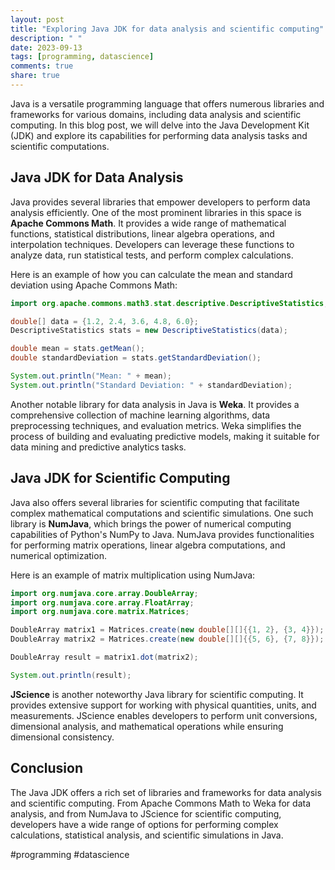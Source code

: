 ```yaml
---
layout: post
title: "Exploring Java JDK for data analysis and scientific computing"
description: " "
date: 2023-09-13
tags: [programming, datascience]
comments: true
share: true
---
```


Java is a versatile programming language that offers numerous libraries and frameworks for various domains, including data analysis and scientific computing. In this blog post, we will delve into the Java Development Kit (JDK) and explore its capabilities for performing data analysis tasks and scientific computations.

## Java JDK for Data Analysis

Java provides several libraries that empower developers to perform data analysis efficiently. One of the most prominent libraries in this space is **Apache Commons Math**. It provides a wide range of mathematical functions, statistical distributions, linear algebra operations, and interpolation techniques. Developers can leverage these functions to analyze data, run statistical tests, and perform complex calculations.

Here is an example of how you can calculate the mean and standard deviation using Apache Commons Math:

```java
import org.apache.commons.math3.stat.descriptive.DescriptiveStatistics;

double[] data = {1.2, 2.4, 3.6, 4.8, 6.0};
DescriptiveStatistics stats = new DescriptiveStatistics(data);

double mean = stats.getMean();
double standardDeviation = stats.getStandardDeviation();

System.out.println("Mean: " + mean);
System.out.println("Standard Deviation: " + standardDeviation);
```

Another notable library for data analysis in Java is **Weka**. It provides a comprehensive collection of machine learning algorithms, data preprocessing techniques, and evaluation metrics. Weka simplifies the process of building and evaluating predictive models, making it suitable for data mining and predictive analytics tasks.

## Java JDK for Scientific Computing

Java also offers several libraries for scientific computing that facilitate complex mathematical computations and scientific simulations. One such library is **NumJava**, which brings the power of numerical computing capabilities of Python's NumPy to Java. NumJava provides functionalities for performing matrix operations, linear algebra computations, and numerical optimization.

Here is an example of matrix multiplication using NumJava:

```java
import org.numjava.core.array.DoubleArray;
import org.numjava.core.array.FloatArray;
import org.numjava.core.matrix.Matrices;

DoubleArray matrix1 = Matrices.create(new double[][]{{1, 2}, {3, 4}});
DoubleArray matrix2 = Matrices.create(new double[][]{{5, 6}, {7, 8}});

DoubleArray result = matrix1.dot(matrix2);

System.out.println(result);
```

**JScience** is another noteworthy Java library for scientific computing. It provides extensive support for working with physical quantities, units, and measurements. JScience enables developers to perform unit conversions, dimensional analysis, and mathematical operations while ensuring dimensional consistency.

## Conclusion

The Java JDK offers a rich set of libraries and frameworks for data analysis and scientific computing. From Apache Commons Math to Weka for data analysis, and from NumJava to JScience for scientific computing, developers have a wide range of options for performing complex calculations, statistical analysis, and scientific simulations in Java.

#programming #datascience